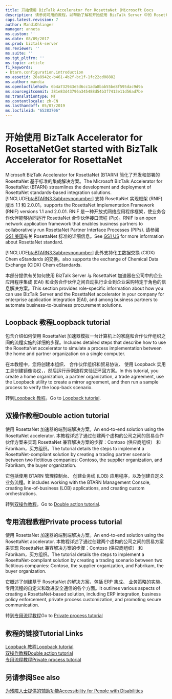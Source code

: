 ```yaml
---
title: 开始使用 BizTalk Accelerator for RosettaNet |Microsoft Docs
description: 请参阅可用的教程，以帮助了解和开始使用 BizTalk Server 中的 RosettaNet 加速器 (BTARN)
caps.latest.revision: 7
author: MandiOhlinger
manager: anneta
ms.custom: ''
ms.date: 08/09/2017
ms.prod: biztalk-server
ms.reviewer: ''
ms.suite: ''
ms.tgt_pltfrm: ''
ms.topic: article
f1_keywords:
- btarn.configuration.introduction
ms.assetid: 28a8942c-b461-4b2f-bc1f-1fc22cd08882
ms.author: mandia
ms.openlocfilehash: 6b4a732943e5d6cc1ada8bab55be8f595dac9d9a
ms.sourcegitcommit: 381e83d43796a345488d54b3f7413e11d56ad7be
ms.translationtype: MT
ms.contentlocale: zh-CN
ms.lasthandoff: 05/07/2019
ms.locfileid: "65283706"
---
```

# <a name="get-started-with-biztalk-accelerator-for-rosettanet"></a><span data-ttu-id="b3f66-103">开始使用 BizTalk Accelerator for RosettaNet</span><span class="sxs-lookup"><span data-stu-id="b3f66-103">Get started with BizTalk Accelerator for RosettaNet</span></span>
<span data-ttu-id="b3f66-104">Microsoft BizTalk Accelerator for RosettaNet (BTARN) 简化了开发和部署的 RosettaNet 基于标准的集成解决方案。</span><span class="sxs-lookup"><span data-stu-id="b3f66-104">The Microsoft BizTalk Accelerator for RosettaNet (BTARN) streamlines the development and deployment of RosettaNet standards-based integration solutions.</span></span> [!INCLUDE[btaBTARN3.3abbrevnonumber](../../includes/btabtarn3-3abbrevnonumber-md.md)] <span data-ttu-id="b3f66-105">支持 RosettaNet 实现框架 (RNIF) 版本 1.1 和 2.0.01。</span><span class="sxs-lookup"><span data-stu-id="b3f66-105">supports the RosettaNet Implementation Framework (RNIF) versions 1.1 and 2.0.01.</span></span> <span data-ttu-id="b3f66-106">RNIF 是一种开放式网络应用程序框架，使业务合作伙伴能够协同运行 RosettaNet 合作伙伴接口流程 (Pip)。</span><span class="sxs-lookup"><span data-stu-id="b3f66-106">RNIF is an open network application framework that enables business partners to collaboratively run RosettaNet Partner Interface Processes (PIPs).</span></span> <span data-ttu-id="b3f66-107">请参阅[GS1 美国](http://go.microsoft.com/fwlink/?LinkID=33859)有关 RosettaNet 标准的详细信息。</span><span class="sxs-lookup"><span data-stu-id="b3f66-107">See [GS1 US](http://go.microsoft.com/fwlink/?LinkID=33859) for more information about RosettaNet standard.</span></span>
  
 [!INCLUDE[btaBTARN3.3abbrevnonumber](../../includes/btabtarn3-3abbrevnonumber-md.md)] <span data-ttu-id="b3f66-108">此外支持化工数据交换 (CIDX) Chem eStandards 的交换。</span><span class="sxs-lookup"><span data-stu-id="b3f66-108">also supports the exchange of Chemical Data Exchange (CIDX) Chem eStandards.</span></span>  
  
<span data-ttu-id="b3f66-109">本部分提供有关如何使用 BizTalk Server 与 RosettaNet 加速器在公司中的企业应用程序集成 (EAI) 和业务合作伙伴之间自动执行企业到企业采购特定于角色的信息解决方案。</span><span class="sxs-lookup"><span data-stu-id="b3f66-109">This section provides role-specific information about how you can use BizTalk Server and the RosettaNet accelerator in your company for enterprise application integration (EAI), and among business partners to automate business-to-business procurement solutions.</span></span>  

## <a name="loopback-tutorial"></a><span data-ttu-id="b3f66-110">Loopback 教程</span><span class="sxs-lookup"><span data-stu-id="b3f66-110">Loopback tutorial</span></span>

<span data-ttu-id="b3f66-111">包含介绍如何使用 RosettaNet 加速器模拟一台计算机上的家庭和合作伙伴组织之间的流程实施的详细的步骤。</span><span class="sxs-lookup"><span data-stu-id="b3f66-111">Includes detailed steps that describe how to use the RosettaNet accelerator to simulate a process implementation between the home and partner organization on a single computer.</span></span>

<span data-ttu-id="b3f66-112">在本教程中，您将创建本组织、 合作伙伴组织和贸易协议、 使用 Loopback 实用工具创建镜像协议，，然后运行示例流程来验证环回方案。</span><span class="sxs-lookup"><span data-stu-id="b3f66-112">In this tutorial, you create a home organization, a partner organization, a trade agreement, use the Loopback utility to create a mirror agreement, and then run a sample process to verify the loop-back scenario.</span></span>

<span data-ttu-id="b3f66-113">转到[Loopback 教程](loopback-tutorial.md)。</span><span class="sxs-lookup"><span data-stu-id="b3f66-113">Go to [Loopback tutorial](loopback-tutorial.md).</span></span> 

## <a name="double-action-tutorial"></a><span data-ttu-id="b3f66-114">双操作教程</span><span class="sxs-lookup"><span data-stu-id="b3f66-114">Double action tutorial</span></span>

<span data-ttu-id="b3f66-115">使用 RosettaNet 加速器的端到端解决方案。</span><span class="sxs-lookup"><span data-stu-id="b3f66-115">An end-to-end solution using the RosettaNet accelerator.</span></span> <span data-ttu-id="b3f66-116">本教程详述了通过创建两个虚构的公司之间的贸易合作伙伴方案来实现 RosettaNet 兼容解决方案的步骤：Contoso (供应商组织） 和 Fabrikam，买方组织。</span><span class="sxs-lookup"><span data-stu-id="b3f66-116">The tutorial details the steps to implement a RosettaNet-compliant solution by creating a trading partner scenario between two fictitious companies: Contoso, the supplier organization, and Fabrikam, the buyer organization.</span></span>

<span data-ttu-id="b3f66-117">它包括使用 BTARN 管理控制台、 创建业务线 (LOB) 应用程序，以及创建自定义业务流程。</span><span class="sxs-lookup"><span data-stu-id="b3f66-117">It includes working with the BTARN Management Console, creating line-of-business (LOB) applications, and creating custom orchestrations.</span></span>

<span data-ttu-id="b3f66-118">转到[双操作教程](double-action-tutorial.md)。</span><span class="sxs-lookup"><span data-stu-id="b3f66-118">Go to [Double action tutorial](double-action-tutorial.md).</span></span> 


## <a name="private-process-tutorial"></a><span data-ttu-id="b3f66-119">专用流程教程</span><span class="sxs-lookup"><span data-stu-id="b3f66-119">Private process tutorial</span></span>
<span data-ttu-id="b3f66-120">使用 RosettaNet 加速器的端到端解决方案。</span><span class="sxs-lookup"><span data-stu-id="b3f66-120">An end-to-end solution using the RosettaNet accelerator.</span></span> <span data-ttu-id="b3f66-121">本教程详述了通过创建两个虚构的公司之间的贸易方案来实现 RosettaNet 兼容解决方案的步骤：Contoso (供应商组织） 和 Fabrikam，买方组织。</span><span class="sxs-lookup"><span data-stu-id="b3f66-121">The tutorial details the steps to implement a RosettaNet-compliant solution by creating a trading scenario between two fictitious companies: Contoso, the supplier organization, and Fabrikam, the buyer organization.</span></span>

<span data-ttu-id="b3f66-122">它概述了创建基于 RosettaNet 的解决方案，包括 ERP 集成、 业务策略的实施、 专用流程的自定义和改进安全通信的各个方面。</span><span class="sxs-lookup"><span data-stu-id="b3f66-122">It outlines various aspects of creating a RosettaNet-based solution, including ERP integration, business policy enforcement, private process customization, and promoting secure communication.</span></span>

<span data-ttu-id="b3f66-123">转到[专用流程教程](private-process-tutorial.md)</span><span class="sxs-lookup"><span data-stu-id="b3f66-123">Go to [Private process tutorial](private-process-tutorial.md)</span></span>


## <a name="tutorial-links"></a><span data-ttu-id="b3f66-124">教程的链接</span><span class="sxs-lookup"><span data-stu-id="b3f66-124">Tutorial Links</span></span>
[<span data-ttu-id="b3f66-125">Loopback 教程</span><span class="sxs-lookup"><span data-stu-id="b3f66-125">Loopback tutorial</span></span>](loopback-tutorial.md)  
[<span data-ttu-id="b3f66-126">双操作教程</span><span class="sxs-lookup"><span data-stu-id="b3f66-126">Double action tutorial</span></span>](double-action-tutorial.md)  
[<span data-ttu-id="b3f66-127">专用流程教程</span><span class="sxs-lookup"><span data-stu-id="b3f66-127">Private process tutorial</span></span>](private-process-tutorial.md)

## <a name="see-also"></a><span data-ttu-id="b3f66-128">另请参阅</span><span class="sxs-lookup"><span data-stu-id="b3f66-128">See also</span></span>
[<span data-ttu-id="b3f66-129">为残障人士提供的辅助功能</span><span class="sxs-lookup"><span data-stu-id="b3f66-129">Accessibility for People with Disabilities</span></span>](accessibility-for-people-with-disabilities3.md)